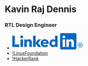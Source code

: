 # Kavin Raj Dennis
### RTL Design Engineer

 - [![LinkedIn](.resource/LinkedIn-Blue.png)](https://www.linkedin.com/in/kavinxraj)
 - [!LinuxFoundation](https://openprofile.dev/profile/kavinxraj)
 - [!HackerRank](https://www.hackerrank.com/kavinxraj)
